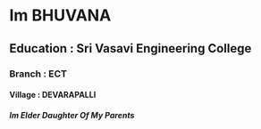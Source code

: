# Im BHUVANA
## Education : Sri Vasavi Engineering College
### Branch : ECT 
#### Village : DEVARAPALLI 
##### Im Elder Daughter Of My Parents 
